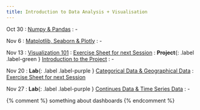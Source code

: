 ```yaml
---
title: Introduction to Data Analysis + Visualisation
---
```


Oct 30
: [Numpy & Pandas](../assets/course_material/notebooks/03_NumpyPandas.ipynb)
  : -

Nov 6
: [Matplotlib, Seaborn & Plotly](../assets/course_material/notebooks/04_MatplotlibSeaborn.ipynb)
  : -

Nov 13
: [Visualization 101](../assets/course_material/notebooks/05_Visualization101.ipynb)
  : [Exercise Sheet for next Session](../assets/course_material/pdf/cat_geo_data.pdf)
: **Project**{: .label .label-green } [Introduction to the Project](../sites/project-plus)
  : -

Nov 20
: **Lab**{: .label .label-purple } [Categorical Data & Geographical Data](../assets/course_material/pdf/cat_geo_data.pdf)
  : [Exercise Sheet for next Session](../assets/course_material/pdf/cont_time_data.pdf)

Nov 27
: **Lab**{: .label .label-purple } [Continues Data & Time Series Data](../assets/course_material/pdf/cont_time_data.pdf)
  : -
  
  
{% comment %}
something about dashboards
{% endcomment %}
